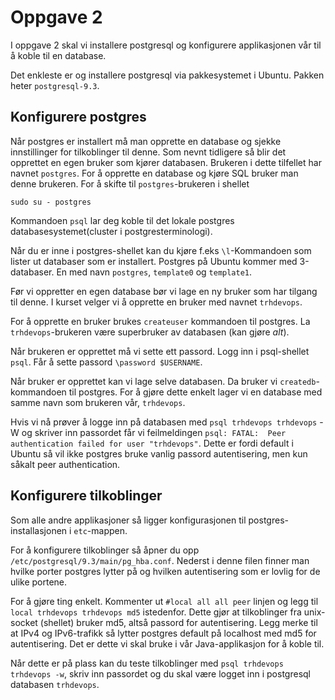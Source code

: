 # Oppgave 2

I oppgave 2 skal vi installere postgresql og konfigurere applikasjonen vår til å koble til en database.

Det enkleste er og installere postgresql via pakkesystemet i Ubuntu. Pakken heter `postgresql-9.3`.

## Konfigurere postgres

Når postgres er installert må man opprette en database og sjekke innstillinger for tilkoblinger til denne. Som nevnt tidligere så blir det opprettet en egen bruker som kjører databasen. Brukeren i dette tilfellet har navnet `postgres`. For å opprette en database og kjøre SQL bruker man denne brukeren. For å skifte til `postgres`-brukeren i shellet

`sudo su - postgres`

Kommandoen `psql` lar deg koble til det lokale postgres databasesystemet(cluster i postgresterminologi).

Når du er inne i postgres-shellet kan du kjøre f.eks `\l`-Kommandoen som lister ut databaser som er installert. Postgres på Ubuntu kommer med 3-databaser. En med navn `postgres`, `template0` og `template1`.

Før vi oppretter en egen database bør vi lage en ny bruker som har tilgang til denne. I kurset velger vi å opprette en bruker med navnet `trhdevops`.

For å opprette en bruker brukes `createuser` kommandoen til postgres. La `trhdevops`-brukeren være superbruker av databasen (kan gjøre _alt_).

Når brukeren er opprettet må vi sette ett passord. Logg inn i psql-shellet `psql`.
Får å sette passord `\password $USERNAME`.

Når bruker er opprettet kan vi lage selve databasen. Da bruker vi `createdb`-kommandoen til postgres. For å gjøre dette enkelt lager vi en database med samme navn som brukeren vår, `trhdevops`.

Hvis vi nå prøver å logge inn på databasen med `psql trhdevops trhdevops` -W og skriver inn passordet får vi feilmeldingen `psql: FATAL:  Peer authentication failed for user "trhdevops"`. Dette er fordi default i Ubuntu så vil ikke postgres bruke vanlig passord autentisering, men kun såkalt peer authentication.

## Konfigurere tilkoblinger
Som alle andre applikasjoner så ligger konfigurasjonen til postgres-installasjonen i `etc`-mappen.

For å konfigurere tilkoblinger så åpner du opp `/etc/postgresql/9.3/main/pg_hba.conf`. Nederst i denne filen finner man hvilke porter postgres lytter på og hvilken autentisering som er lovlig for de ulike portene.

For å gjøre ting enkelt. Kommenter ut `#local all all peer` linjen og legg til `local trhdevops trhdevops md5` istedenfor. Dette gjør at tilkoblinger fra unix-socket (shellet) bruker md5, altså passord for autentisering. Legg merke til at IPv4 og IPv6-trafikk så lytter postgres default på localhost med md5 for autentisering. Det er dette vi skal bruke i vår Java-applikasjon for å koble til.

Når dette er på plass kan du teste tilkoblinger med `psql trhdevops trhdevops -w`, skriv inn passordet og du skal være logget inn i postgresql databasen `trhdevops`.
